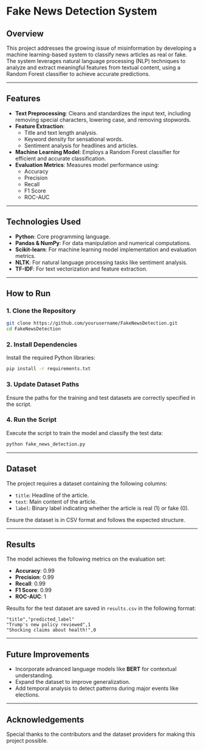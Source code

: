 # Fake News Detection System

## Overview
This project addresses the growing issue of misinformation by developing a machine learning-based system to classify news articles as real or fake. The system leverages natural language processing (NLP) techniques to analyze and extract meaningful features from textual content, using a Random Forest classifier to achieve accurate predictions.

---

## Features
- **Text Preprocessing**: Cleans and standardizes the input text, including removing special characters, lowering case, and removing stopwords.
- **Feature Extraction**:
  - Title and text length analysis.
  - Keyword density for sensational words.
  - Sentiment analysis for headlines and articles.
- **Machine Learning Model**: Employs a Random Forest classifier for efficient and accurate classification.
- **Evaluation Metrics**: Measures model performance using:
  - Accuracy
  - Precision
  - Recall
  - F1 Score
  - ROC-AUC

---

## Technologies Used
- **Python**: Core programming language.
- **Pandas & NumPy**: For data manipulation and numerical computations.
- **Scikit-learn**: For machine learning model implementation and evaluation metrics.
- **NLTK**: For natural language processing tasks like sentiment analysis.
- **TF-IDF**: For text vectorization and feature extraction.

---

## How to Run
### 1. Clone the Repository
```bash
git clone https://github.com/yourusername/FakeNewsDetection.git
cd FakeNewsDetection
```

### 2. Install Dependencies
Install the required Python libraries:
```bash
pip install -r requirements.txt
```

### 3. Update Dataset Paths
Ensure the paths for the training and test datasets are correctly specified in the script.

### 4. Run the Script
Execute the script to train the model and classify the test data:
```bash
python fake_news_detection.py
```

---

## Dataset
The project requires a dataset containing the following columns:
- `title`: Headline of the article.
- `text`: Main content of the article.
- `label`: Binary label indicating whether the article is real (1) or fake (0).

Ensure the dataset is in CSV format and follows the expected structure.

---

## Results
The model achieves the following metrics on the evaluation set:
- **Accuracy**: 0.99
- **Precision**: 0.99
- **Recall**: 0.99
- **F1 Score**: 0.99
- **ROC-AUC**: 1

Results for the test dataset are saved in `results.csv` in the following format:
```csv
"title","predicted_label"
"Trump's new policy reviewed",1
"Shocking claims about health!",0
```

---

## Future Improvements
- Incorporate advanced language models like **BERT** for contextual understanding.
- Expand the dataset to improve generalization.
- Add temporal analysis to detect patterns during major events like elections.

---


## Acknowledgements
Special thanks to the contributors and the dataset providers for making this project possible.

